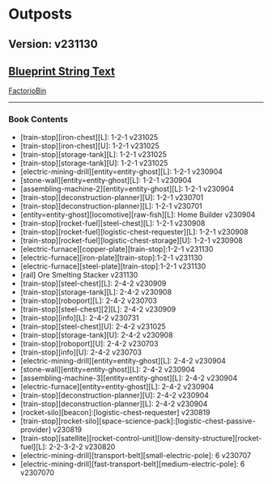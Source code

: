 # Outposts

## Version: v231130

## [Blueprint String Text](https://factoriobin.com/static/cdn/forever/post/p/s/x/PsxWi0d7/0/v0/blueprint-cf972d0a680f986f.txt)

[FactorioBin](https://factoriobin.com/post/PsxWi0d7)

-----

### Book Contents

* [train-stop][iron-chest][L]: 1-2-1 v231025
* [train-stop][iron-chest][U]: 1-2-1 v231025
* [train-stop][storage-tank][L]: 1-2-1 v231025
* [train-stop][storage-tank][U]: 1-2-1 v231025
* [electric-mining-drill][entity=entity-ghost][L]: 1-2-1 v230904
* [stone-wall][entity=entity-ghost][L]: 1-2-1 v230904
* [assembling-machine-2][entity=entity-ghost][L]: 1-2-1 v230904
* [train-stop][deconstruction-planner][U]: 1-2-1 v230701
* [train-stop][deconstruction-planner][L]: 1-2-1 v230701
* [entity=entity-ghost][locomotive][raw-fish][L]: Home Builder v230904
* [train-stop][rocket-fuel][steel-chest][L]: 1-2-1 v230908
* [train-stop][rocket-fuel][logistic-chest-requester][L]: 1-2-1 v230908
* [train-stop][rocket-fuel][logistic-chest-storage][U]: 1-2-1 v230908
* [electric-furnace][copper-plate][train-stop]:1-2-1 v231130
* [electric-furnace][iron-plate][train-stop]:1-2-1 v231130
* [electric-furnace][steel-plate][train-stop]:1-2-1 v231130
* [rail] Ore Smelting Stacker v231130
* [train-stop][steel-chest][L]: 2-4-2 v230909
* [train-stop][storage-tank][L]: 2-4-2 v230908
* [train-stop][roboport][L]: 2-4-2 v230703
* [train-stop][steel-chest][2][L]: 2-4-2 v230909
* [train-stop][info][L]: 2-4-2 v230731
* [train-stop][steel-chest][U]: 2-4-2 v231025
* [train-stop][storage-tank][U]: 2-4-2 v230908
* [train-stop][roboport][U]: 2-4-2 v230703
* [train-stop][info][U]: 2-4-2 v230703
* [electric-mining-drill][entity=entity-ghost][L]: 2-4-2 v230904
* [stone-wall][entity=entity-ghost][L]: 2-4-2 v230904
* [assembling-machine-3][entity=entity-ghost][L]: 2-4-2 v230904
* [electric-furnace][entity=entity-ghost][L]: 2-4-2 v230904
* [train-stop][deconstruction-planner][U]: 2-4-2 v230904
* [train-stop][deconstruction-planner][L]: 2-4-2 v230904
* [rocket-silo][beacon]:[logistic-chest-requester] v230819
* [train-stop][rocket-silo][space-science-pack]:[logistic-chest-passive-provider] v230819
* [train-stop][satellite][rocket-control-unit][low-density-structure][rocket-fuel][L]: 2-2-3-2-2 v230820
* [electric-mining-drill][transport-belt][small-electric-pole]: 6 v230707
* [electric-mining-drill][fast-transport-belt][medium-electric-pole]: 6 v2307070
